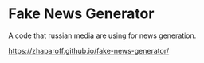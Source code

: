 # Fake News Generator

A code that russian media are using for news generation.

https://zhaparoff.github.io/fake-news-generator/
